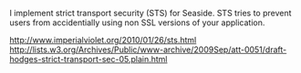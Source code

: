 I implement strict transport security (STS) for Seaside. STS tries to prevent users from accidentially using non SSL versions of your application. 
 
http://www.imperialviolet.org/2010/01/26/sts.html
http://lists.w3.org/Archives/Public/www-archive/2009Sep/att-0051/draft-hodges-strict-transport-sec-05.plain.html